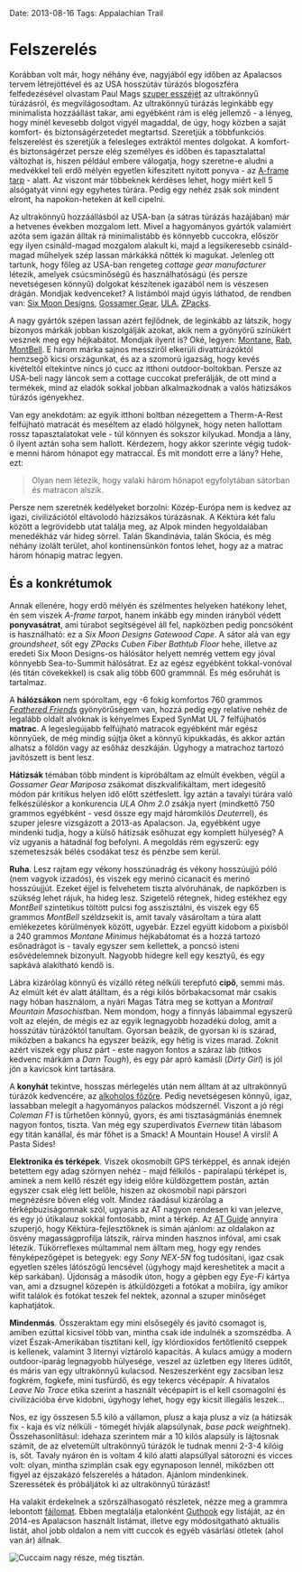 Date: 2013-08-16
Tags: Appalachian Trail

# Felszerelés

Korábban volt már, hogy néhány éve, nagyjából egy időben az Apalacsos tervem létrejöttével és az USA hosszútáv túrázós blogoszféra felfedezésével olvastam Paul Mags [szuper esszéjét](http://www.pmags.com/lightweight-backpacking-101) az ultrakönnyű túrázásról, és megvilágosodtam. Az ultrakönnyű túrázás leginkább egy minimalista hozzáállást takar, ami egyébként rám is elég jellemző - a lényeg, hogy minél kevesebb dolgot vigyél magaddal, de úgy, hogy közben a saját komfort- és biztonságérzetedet megtartsd. Szeretjük a többfunkciós felszerelést és szeretjük a felesleges extráktól mentes dolgokat. A komfort- és biztonságérzet persze elég személyes és időben és tapasztalattal változhat is, hiszen például embere válogatja, hogy szeretne-e aludni a medvékkel teli erdő mélyén egyetlen kifeszített nyitott ponyva - az [A-frame tarp](https://www.google.com/search?q=a-frame+tarp) - alatt. Az viszont már többeknek kérdéses lehet, hogy miért kell 5 alsógatyát vinni egy egyhetes túrára. Pedig egy nehéz zsák sok mindent elront, ha napokon-heteken át kell cipelni. 

Az ultrakönnyű hozzáállásból az USA-ban (a sátras túrázás hazájában) már a hetvenes években mozgalom lett. Mivel a hagyományos gyártók valamiért azóta sem igazán álltak rá minimalistább és könnyebb cuccokra, először egy ilyen csináld-magad mozgalom alakult ki, majd a legsikeresebb csináld-magad műhelyek szép lassan márkákká nőtték ki magukat. Jelenleg ott tartunk, hogy főleg az USA-ban rengeteg *cottage gear manufacturer* létezik, amelyek csúcsminőségű és használhatóságú (és persze nevetségesen könnyű) dolgokat készítenek igazából nem is vészesen drágán. Mondjak kedvenceket? A listámból majd úgyis láthatod, de rendben van: [Six Moon Designs](http://www.sixmoondesigns.com/), [Gossamer Gear](https://gossamergear.com/), [ULA](http://www.ula-equipment.com/), [ZPacks](http://www.zpacks.com/).

A nagy gyártók szépen lassan azért fejlődnek, de leginkább az látszik, hogy bizonyos márkák jobban kiszolgálják azokat, akik nem a gyönyörű színükért vesznek meg egy héjkabátot. Mondjak ilyent is? Oké, legyen: [Montane](http://www.montane.co.uk/), [Rab](http://rab.uk.com/), [MontBell](http://euro.montbell.com/). E három márka sajnos messziről elkerüli divattúrázóktól hemzsegő kicsi országunkat, és az a szomorú igazság, hogy kevés kivételtől eltekintve nincs jó cucc az itthoni outdoor-boltokban. Persze az USA-beli nagy láncok sem a cottage cuccokat preferálják, de ott mind a termékek, mind az eladók sokkal jobban alkalmazkodnak a valós hátizsákos túrázós igényekhez.

Van egy anekdotám: az egyik itthoni boltban nézegettem a Therm-A-Rest felfújható matracát és meséltem az eladó hölgynek, hogy neten hallottam rossz tapasztalatokat vele - túl könnyen és sokszor kilyukad. Mondja a lány, ő ilyent aztán soha sem hallott. Kérdezem, hogy akkor szerinte végig tudok-e menni három hónapot egy matraccal. És mit mondott erre a lány? Hehe, ezt:

> Olyan nem létezik, hogy valaki három hónapot egyfolytában sátorban és matracon alszik.

Persze nem szeretnék kedélyeket borzolni: Közép-Európa nem is kedvez az igazi, civilizációtól eltávolodó házizsákos túrázásnak. A Kéktúra két falu között a legrövidebb utat találja meg, az Alpok minden hegyoldalában menedékház vár hideg sörrel. Talán Skandinávia, talán Skócia, és még néhány izolált terület, ahol kontinensünkön fontos lehet, hogy az a matrac három hónapig matrac legyen.

## És a konkrétumok

Annak ellenére, hogy erdő mélyén és szélmentes helyeken hatékony lehet, én sem viszek *A-frame tarp*ot, hanem inkább egy minden irányból védett **ponyvasátrat**, ami túrabot segítségével áll fel, napközben pedig poncsóként is használható: ez a *Six Moon Designs Gatewood Cape*. A sátor alá van egy *groundsheet*, sőt egy *ZPacks Cuben Fiber Bathtub Floor* hehe, illetve az eredeti Six Moon Designs-os hálósátor helyett nemrég vettem egy jóval könnyebb Sea-to-Summit hálósátrat. Ez az egész egyébként tokkal-vonóval (és titán cövekekkel) is csak alig több 600 grammnál. És még esőruhát is tartalmaz.

A **hálózsákon** nem spóroltam, egy -6 fokig komfortos 760 grammos [*Feathered Friends*](http://featheredfriends.com/) gyönyörűségem van, hozzá pedig egy relatíve nehéz de legalább oldalt alvóknak is kényelmes Exped SynMat UL 7 felfújhatós **matrac**. A legeslegújabb felfújható matracok egyébként már egész könnyűek, de még mindig sújtja őket a könnyű kipukkadás, és akkor aztán alhatsz a földön vagy az esőház deszkáján. Úgyhogy a matrachoz tartozó javítószett is bent lesz.

**Hátizsák** témában több mindent is kipróbáltam az elmúlt években, végül a *Gossamer Gear Mariposa* zsákomat diszkvalifikáltam, mert idegesítő módon pár kritikus helyen idő előtt szétfeslett. Így aztán a tavalyi túrára való felkészüléskor a konkurencia *ULA Ohm 2.0* zsákja nyert (mindkettő 750 grammos egyébként - vesd össze egy majd háromkilós *Deuter*rel), és szuper jelesre vizsgázott a 2013-as Apalacson. Ja, egyébként ugye mindenki tudja, hogy a külső hátizsák esőhuzat egy komplett hülyeség? A víz ugyanis a hátadnál fog befolyni. A megoldás rém egyszerű: egy szemeteszsák bélés csodákat tesz és pénzbe sem kerül.

**Ruha**. Lesz rajtam egy vékony hosszúnadrág és vékony hosszúujjú póló (nem vagyok izzadós), és viszek egy merinó cicanacit és merinó hosszúujjút. Ezeket éjjel is felvehetem tiszta alvóruhának, de napközben is szükség lehet rájuk, ha hideg lesz. Szigetelő rétegnek, hideg estékhez egy *MontBell* szintetikus töltött pulcsi fog asszisztálni, és viszek egy 65 grammos *MontBell* széldzsekit is, amit tavaly vásároltam a túra alatt emlékezetes körülmények között, ugyebár. Ezzel együtt kidobom a pixisből a 240 grammos *Montane Minimus* héjkabátomat és a hozzá tartozó esőnadrágot is - tavaly egyszer sem kellettek, a poncsó isteni esővédelemnek bizonyult. Nagyobb hidegre kell egy kesztyű, és egy sapkává alakítható kendő is.

Lábra kizárólag könnyű és vízálló réteg nélküli terepfutó **cipő**, semmi más. Az elmúlt két év alatt átálltam, és a régi kilós bőrbakacsomat már csakis nagy hóban használom, a nyári Magas Tátra meg se kottyan a *Montrail Mountain Masochist*ban. Nem mondom, hogy a finnyás lábaimmal egyszerű volt az elején, de mégis ez az egyik legnagyobb hozadékú dolog, amit a hosszútáv túrázóktól tanultam. Gyorsan beázik, de gyorsan ki is szárad, miközben a bakancs ha egyszer beázik, egy hétig is vizes marad. Zoknit azért viszek egy plusz párt - este nagyon fontos a száraz láb (titkos kedvenc márkám a *Darn Tough*), és egy pár apró kamásli (*Dirty Girl*) is jól jön a kavicsok kint tartására.

A **konyhát** tekintve, hosszas mérlegelés után nem álltam át az ultrakönnyű túrázók kedvencére, az [alkoholos főzőre](https://www.google.hu/search?q=alcohol+stove). Pedig nevetségesen könnyű, igaz, lassabban melegít a hagyományos palackos módszernél. Viszont a jó régi *Coleman F1* is tűrhetően könnyű, gyors, és ami tisztaságmániás énemnek nagyon fontos, tiszta. Van még egy szuperdivatos *Evernew* titán lábasom egy titán kanállal, és már főhet is a Smack! A Mountain House! A virsli! A Pasta Sides!

**Elektronika és térképek**. Viszek okosmobilt GPS térképpel, és annak idején betettem egy adag szörnyen nehéz - majd félkilós - papíralapú térképet is, aminek a nem kellő részét egy ideig előre küldözgettem postán, aztán egyszer csak elég lett belőle, hiszen az okosmobil napi párszori megnézésre bőven elég volt. Mindez ráadásul kizárólag a térképbuziságomnak szól, ugyanis az AT nagyon rendesen ki van jelezve, és egy jó útikalauz sokkal fontosabb, mint a térkép. Az [AT Guide](http://www.theatguide.com/) annyira szuperjó, hogy Kéktúra-fejlesztőknek is simán ajánlom: az oldalakon az ösvény magasságprofilja látszik, ráírva minden hasznos infóval, ami csak létezik. Tükörreflexes múltammal nem álltam meg, hogy egy rendes fényképezőgépet is betegyek: egy *Sony NEX-5N* fog tudósítani, igaz csak egyetlen széles látószögű lencsével (úgyhogy majd kereshetitek a macit a kép sarkában). Újdonság a második úton, hogy a gépben egy *Eye-Fi* kártya van, ami a dzsugnel közepén is átküldözgeti a fotókat a mobilra, így amikor wifit találok és fotókat teszek fel nektek, azonnal a szuper minőséget kaphatjátok.

**Mindenmás**. Összeraktam egy mini elsősegély és javító csomagot is, amiben ezúttal kicsivel több van, mintha csak ide indulnék a szomszédba. A vizet Észak-Amerikában tisztítani kell, így klórdioxidos fertőtlenítő cseppek is kellenek, valamint 3 liternyi víztároló kapacitás. A kulacs amúgy a modern outdoor-iparág legnagyobb hülyesége, veszel az üzletben egy literes üdítőt, és máris van egy ultrakönnyű kulacsod. Neszeszerként egy zacsiban lesz fogkrém, fogkefe, mini tusfürdő, és egy tekercs vécépapír. A hivatalos *Leave No Trace* etika szerint a használt vécépapírt is el kell csomagolni és civilizációba érve kidobni, úgyhogy lehet, hogy egy kicsit illegális leszek...

Nos, ez így összesen 5.5 kiló a vállamon, plusz a kaja plusz a víz (a hátizsák fix - kaja és víz nélküli - tömegét hívják alapsúlynak, *base pack weight*nek). Összehasonlításul: idehaza szerintem már a 10 kilós alapsúly is lájtosnak számít, de az elvetemült ultrakönnyű túrázók le tudnak menni 2-3-4 kilóig is, sőt. Tavaly nyáron én is voltam 4 kiló alatti alapsúllyal sátorozni és vicces volt: olyan, mintha szimplán csak egy egynaposon lennél, miközben ott figyel az éjszakázó felszerelés a hátadon. Ajánlom mindenkinek. Szeressétek és próbáljátok ki az ultrakönnyű túrázást!

Ha valakit érdekelnek a szőrszálhasogató részletek, nézze meg a grammra lebontott [fájlomat](https://www.dropbox.com/s/i67dfnzthlyw79t/Gear%20List.xlsx?dl=0). Ebben megtalálja etalonként [Guthook](http://www.guthookhikes.com/) egy listáját, az én 2014-es Apalacson használt listámat, illetve egy módosítgatható aktuális listát, ahol jobb oldalon a nem vitt cuccok és egyéb vásárlási ötletek (ahol van ár) állnak.

![Cuccaim nagy része, még tisztán.](https://lh3.googleusercontent.com/-t8WF4KNV3jA/UoU5oCbK_oI/AAAAAAAAIcE/ht_Rn1u1k94/s1280-Ic42/20130815_224258.jpg)
